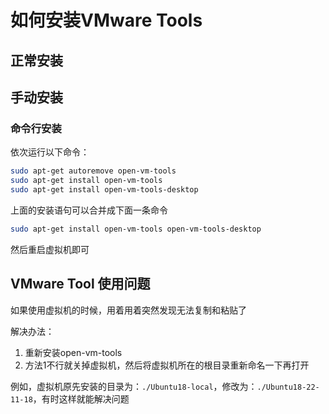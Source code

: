 # 如何安装VMware Tools

## 正常安装

## 手动安装

### 命令行安装

依次运行以下命令：

```bash
sudo apt-get autoremove open-vm-tools
sudo apt-get install open-vm-tools
sudo apt-get install open-vm-tools-desktop
```

上面的安装语句可以合并成下面一条命令
```bash
sudo apt-get install open-vm-tools open-vm-tools-desktop
```

然后重启虚拟机即可

## VMware Tool 使用问题

如果使用虚拟机的时候，用着用着突然发现无法复制和粘贴了

解决办法：
1. 重新安装open-vm-tools
2. 方法1不行就关掉虚拟机，然后将虚拟机所在的根目录重新命名一下再打开

例如，虚拟机原先安装的目录为：`./Ubuntu18-local`，修改为：`./Ubuntu18-22-11-18`，有时这样就能解决问题
